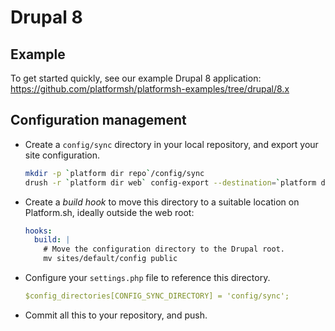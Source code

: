 # Drupal 8

## Example

To get started quickly, see our example Drupal 8 application:
https://github.com/platformsh/platformsh-examples/tree/drupal/8.x

## Configuration management

* Create a `config/sync` directory in your local repository, and export your site configuration.

  ```bash
  mkdir -p `platform dir repo`/config/sync
  drush -r `platform dir web` config-export --destination=`platform dir repo`/config/sync
  ```

* Create a *build hook* to move this directory to a suitable location on Platform.sh, ideally outside the web root:

  ```yaml
  hooks:
    build: |
      # Move the configuration directory to the Drupal root.
      mv sites/default/config public
  ```

* Configure your `settings.php` file to reference this directory.

  ```yaml
  $config_directories[CONFIG_SYNC_DIRECTORY] = 'config/sync';
  
  ```

* Commit all this to your repository, and push.
